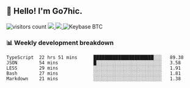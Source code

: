 ## 👋 Hello! I'm Go7hic.

 ![visitors count](https://visitors-by-url-pls-dont-use-this-in-your-repo.vercel.app/Go7hic-github-readme)
 <a href="https://twitter.com/Go7hic">
    <img src="https://img.shields.io/badge/-@Go7hic-1ca0f1?style=flat-square&labelColor=1ca0f1&logo=twitter&logoColor=white&link=https://twitter.com/Go7hic">
   <a/>
   <a href="mailto:gtfx0209@gmail.com">
    <img src="https://img.shields.io/badge/-gtfx0209@gmail.com-c14438?style=flat-square&logo=Gmail&logoColor=white&link=mailto:gtfx0209@gmail.com">
   <a/>
    ![Keybase BTC](https://img.shields.io/keybase/btc/Go7hic)
 <!--
🔭 I’m currently working
🌱 I’m currently learning
💬 Ask me about 
📫 How to reach me: 
⚡ Fun fact: 
-->
 <!--
![My Github Stats](https://github-readme-stats.vercel.app/api?username=Go7hic&show_icons=true&count_private=true)

-->

### 📊 Weekly development breakdown
<!--START_SECTION:waka-->
```text
TypeScript  22 hrs 51 mins      ██████████████████████░░░   89.38 
JSON        54 mins             █░░░░░░░░░░░░░░░░░░░░░░░░   3.58 
LESS        29 mins             ░░░░░░░░░░░░░░░░░░░░░░░░░   1.91 
Bash        27 mins             ░░░░░░░░░░░░░░░░░░░░░░░░░   1.81 
Markdown    21 mins             ░░░░░░░░░░░░░░░░░░░░░░░░░   1.38
```
<!--END_SECTION:waka-->
    

